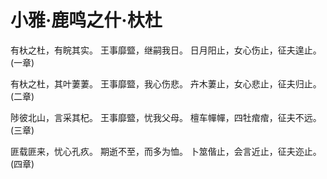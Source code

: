 # 小雅·鹿鸣之什·杕杜

有杕之杜，有睆其实。
王事靡盬，继嗣我日。
日月阳止，女心伤止，征夫遑止。(一章)

有杕之杜，其叶萋萋。
王事靡盬，我心伤悲。
卉木萋止，女心悲止，征夫归止。(二章)

陟彼北山，言采其杞。
王事靡盬，忧我父母。
檀车幝幝，四牡痯痯，征夫不远。(三章)

匪载匪来，忧心孔疚。
期逝不至，而多为恤。
卜筮偕止，会言近止，征夫迩止。(四章)

